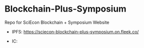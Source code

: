 # Blockchain-Plus-Symposium
Repo for SciEcon Blockchain + Symposium Website

- IPFS: https://sciecon-blockchain-plus-symposium.on.fleek.co/

- IC: 
